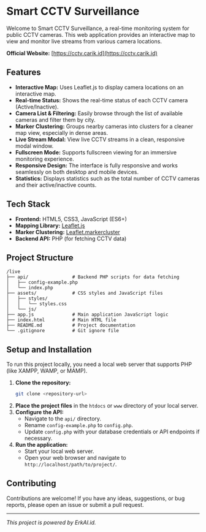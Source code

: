 # Smart CCTV Surveillance

Welcome to Smart CCTV Surveillance, a real-time monitoring system for public CCTV cameras. This web application provides an interactive map to view and monitor live streams from various camera locations.

**Official Website:** [https://cctv.carik.id](https://cctv.carik.id)

## Features

- **Interactive Map:** Uses Leaflet.js to display camera locations on an interactive map.
- **Real-time Status:** Shows the real-time status of each CCTV camera (Active/Inactive).
- **Camera List & Filtering:** Easily browse through the list of available cameras and filter them by city.
- **Marker Clustering:** Groups nearby cameras into clusters for a cleaner map view, especially in dense areas.
- **Live Stream Modal:** View live CCTV streams in a clean, responsive modal window.
- **Fullscreen Mode:** Supports fullscreen viewing for an immersive monitoring experience.
- **Responsive Design:** The interface is fully responsive and works seamlessly on both desktop and mobile devices.
- **Statistics:** Displays statistics such as the total number of CCTV cameras and their active/inactive counts.

## Tech Stack

- **Frontend:** HTML5, CSS3, JavaScript (ES6+)
- **Mapping Library:** [Leaflet.js](https://leafletjs.com/)
- **Marker Clustering:** [Leaflet.markercluster](https://github.com/Leaflet/Leaflet.markercluster)
- **Backend API:** PHP (for fetching CCTV data)

## Project Structure

```
/live
├── api/                # Backend PHP scripts for data fetching
│   ├── config-example.php
│   └── index.php
├── assets/             # CSS styles and JavaScript files
│   ├── styles/
│   │   └── styles.css
│   └── js/
├── app.js              # Main application JavaScript logic
├── index.html          # Main HTML file
├── README.md           # Project documentation
└── .gitignore          # Git ignore file
```

## Setup and Installation

To run this project locally, you need a local web server that supports PHP (like XAMPP, WAMP, or MAMP).

1.  **Clone the repository:**
    ```bash
    git clone <repository-url>
    ```
2.  **Place the project files** in the `htdocs` or `www` directory of your local server.
3.  **Configure the API:**
    - Navigate to the `api/` directory.
    - Rename `config-example.php` to `config.php`.
    - Update `config.php` with your database credentials or API endpoints if necessary.
4.  **Run the application:**
    - Start your local web server.
    - Open your web browser and navigate to `http://localhost/path/to/project/`.

## Contributing

Contributions are welcome! If you have any ideas, suggestions, or bug reports, please open an issue or submit a pull request.

---

*This project is powered by ErkAI.id.*